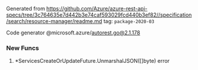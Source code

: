 Generated from https://github.com/Azure/azure-rest-api-specs/tree/3c764635e7d442b3e74caf593029fcd440b3ef82//specification/search/resource-manager/readme.md tag: `package-2020-03`

Code generator @microsoft.azure/autorest.go@2.1.178


### New Funcs

1. *ServicesCreateOrUpdateFuture.UnmarshalJSON([]byte) error
